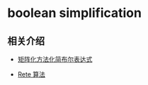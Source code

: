# boolean simplification

## 相关介绍

* [矩阵化方法化简布尔表达式](./booleanSimplification.md)

* [Rete 算法](./Rete.md)